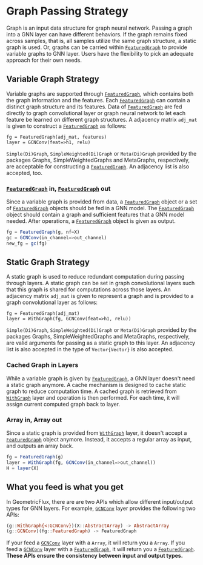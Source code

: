 # Graph Passing Strategy

Graph is an input data structure for graph neural network. Passing a graph into a GNN layer can have different behaviors. If the graph remains fixed across samples, that is, all samples utilize the same graph structure, a static graph is used. Or, graphs can be carried within [`FeaturedGraph`](@ref) to provide variable graphs to GNN layer. Users have the flexibility to pick an adequate approach for their own needs.

## Variable Graph Strategy

Variable graphs are supported through [`FeaturedGraph`](@ref), which contains both the graph information and the features. Each [`FeaturedGraph`](@ref) can contain a distinct graph structure and its features. Data of [`FeaturedGraph`](@ref) are fed directly to graph convolutional layer or graph neural network to let each feature be learned on different graph structures. A adjacency matrix `adj_mat` is given to construct a [`FeaturedGraph`](@ref) as follows:

```
fg = FeaturedGraph(adj_mat, features)
layer = GCNConv(feat=>h1, relu)
```

`Simple(Di)Graph`, `SimpleWeighted(Di)Graph` or `Meta(Di)Graph` provided by the packages Graphs, SimpleWeightedGraphs and MetaGraphs, respectively, are acceptable for constructing a [`FeaturedGraph`](@ref). An adjacency list is also accepted, too.

### [`FeaturedGraph`](@ref) in, [`FeaturedGraph`](@ref) out

Since a variable graph is provided from data, a [`FeaturedGraph`](@ref) object or a set of [`FeaturedGraph`](@ref) objects should be fed in a GNN model. The [`FeaturedGraph`](@ref) object should contain a graph and sufficient features that a GNN model needed. After operations, a [`FeaturedGraph`](@ref) object is given as output.

```julia
fg = FeaturedGraph(g, nf=X)
gc = GCNConv(in_channel=>out_channel)
new_fg = gc(fg)
```

## Static Graph Strategy

A static graph is used to reduce redundant computation during passing through layers. A static graph can be set in graph convolutional layers such that this graph is shared for computations across those layers. An adjacency matrix `adj_mat` is given to represent a graph and is provided to a graph convolutional layer as follows:

```
fg = FeaturedGraph(adj_mat)
layer = WithGraph(fg, GCNConv(feat=>h1, relu))
```

`Simple(Di)Graph`, `SimpleWeighted(Di)Graph` or `Meta(Di)Graph` provided by the packages Graphs, SimpleWeightedGraphs and MetaGraphs, respectively, are valid arguments for passing as a static graph to this layer. An adjacency list is also accepted in the type of `Vector{Vector}` is also accepted.

### Cached Graph in Layers

While a variable graph is given by [`FeaturedGraph`](@ref), a GNN layer doesn't need a static graph anymore. A cache mechanism is designed to cache static graph to reduce computation time. A cached graph is retrieved from [`WithGraph`](@ref) layer and operation is then performed. For each time, it will assign current computed graph back to layer.

### Array in, Array out

Since a static graph is provided from [`WithGraph`](@ref) layer, it doesn't accept a [`FeaturedGraph`](@ref) object anymore. Instead, it accepts a regular array as input, and outputs an array back.

```julia
fg = FeaturedGraph(g)
layer = WithGraph(fg, GCNConv(in_channel=>out_channel))
H = layer(X)
```

## What you feed is what you get

In GeometricFlux, there are are two APIs which allow different input/output types for GNN layers. For example, [`GCNConv`](@ref) layer provides the following two APIs:

```julia
(g::WithGraph{<:GCNConv})(X::AbstractArray) -> AbstractArray
(g::GCNConv)(fg::FeaturedGraph) -> FeaturedGraph
```

If your feed a [`GCNConv`](@ref) layer with a `Array`, it will return you a `Array`. If you feed a [`GCNConv`](@ref) layer with a [`FeaturedGraph`](@ref), it will return you a [`FeaturedGraph`](@ref). **These APIs ensure the consistency between input and output types.**
